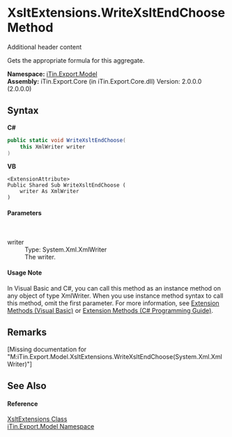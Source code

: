 # XsltExtensions.WriteXsltEndChoose Method 
Additional header content 

Gets the appropriate formula for this aggregate.

**Namespace:**&nbsp;<a href="N_iTin_Export_Model">iTin.Export.Model</a><br />**Assembly:**&nbsp;iTin.Export.Core (in iTin.Export.Core.dll) Version: 2.0.0.0 (2.0.0.0)

## Syntax

**C#**<br />
``` C#
public static void WriteXsltEndChoose(
	this XmlWriter writer
)
```

**VB**<br />
``` VB
<ExtensionAttribute>
Public Shared Sub WriteXsltEndChoose ( 
	writer As XmlWriter
)
```


#### Parameters
&nbsp;<dl><dt>writer</dt><dd>Type: System.Xml.XmlWriter<br />The writer.</dd></dl>

#### Usage Note
In Visual Basic and C#, you can call this method as an instance method on any object of type XmlWriter. When you use instance method syntax to call this method, omit the first parameter. For more information, see <a href="http://msdn.microsoft.com/en-us/library/bb384936.aspx">Extension Methods (Visual Basic)</a> or <a href="http://msdn.microsoft.com/en-us/library/bb383977.aspx">Extension Methods (C# Programming Guide)</a>.

## Remarks
\[Missing <remarks> documentation for "M:iTin.Export.Model.XsltExtensions.WriteXsltEndChoose(System.Xml.XmlWriter)"\]

## See Also


#### Reference
<a href="T_iTin_Export_Model_XsltExtensions">XsltExtensions Class</a><br /><a href="N_iTin_Export_Model">iTin.Export.Model Namespace</a><br />